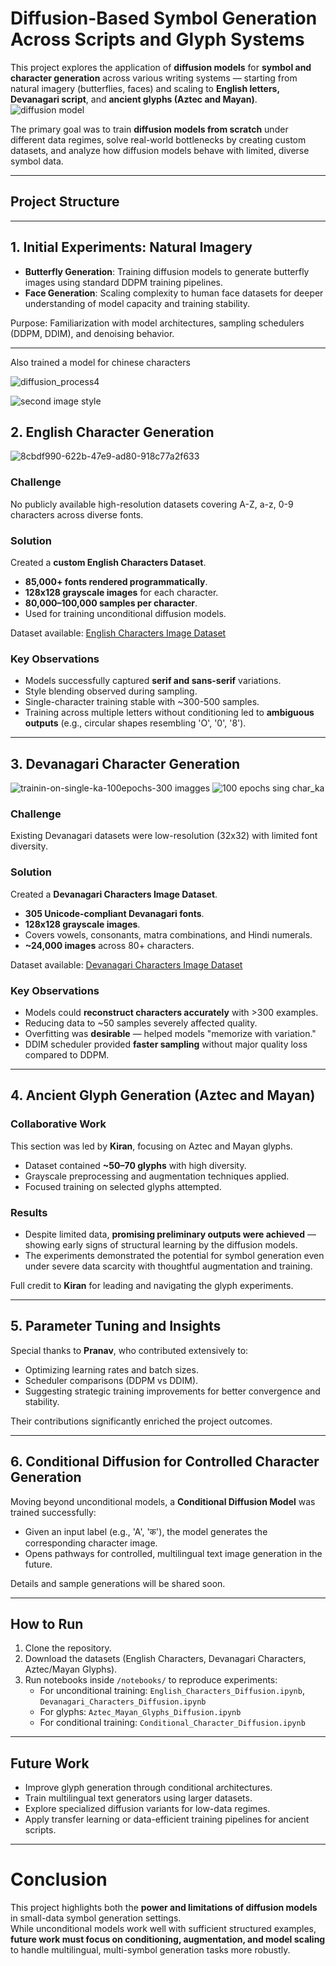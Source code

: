 # Diffusion-Based Symbol Generation Across Scripts and Glyph Systems

This project explores the application of **diffusion models** for **symbol and character generation** across various writing systems — starting from natural imagery (butterflies, faces) and scaling to **English letters, Devanagari script**, and **ancient glyphs (Aztec and Mayan)**.
![diffusion model](https://github.com/user-attachments/assets/679412c8-afcf-43e7-8a36-c4c4d866622e)

The primary goal was to train **diffusion models from scratch** under different data regimes, solve real-world bottlenecks by creating custom datasets, and analyze how diffusion models behave with limited, diverse symbol data.

---

## Project Structure

---

## 1. Initial Experiments: Natural Imagery

- **Butterfly Generation**: Training diffusion models to generate butterfly images using standard DDPM training pipelines.
- **Face Generation**: Scaling complexity to human face datasets for deeper understanding of model capacity and training stability.

Purpose: Familiarization with model architectures, sampling schedulers (DDPM, DDIM), and denoising behavior.

---

Also trained a model for chinese characters


![diffusion_process4](https://github.com/user-attachments/assets/fb3d981c-b01b-4ea7-9cbc-268b12995fe4)

![second image style](https://github.com/user-attachments/assets/d2eb4fc9-130d-426e-83aa-eb8f75dd8161)
## 2. English Character Generation


![8cbdf990-622b-47e9-ad80-918c77a2f633](https://github.com/user-attachments/assets/aa473f5b-6f0b-4b4a-803d-d36aaf74eab2)

### Challenge
No publicly available high-resolution datasets covering A-Z, a-z, 0-9 characters across diverse fonts.

### Solution
Created a **custom English Characters Dataset**.

- **85,000+ fonts rendered programmatically**.
- **128x128 grayscale images** for each character.
- **80,000–100,000 samples per character**.
- Used for training unconditional diffusion models.

Dataset available: [English Characters Image Dataset](https://huggingface.co/datasets/Mayank022/English_Characters_Images)

### Key Observations
- Models successfully captured **serif and sans-serif** variations.
- Style blending observed during sampling.
- Single-character training stable with ~300-500 samples.
- Training across multiple letters without conditioning led to **ambiguous outputs** (e.g., circular shapes resembling 'O', '0', '8').

---

## 3. Devanagari Character Generation

![trainin-on-single-ka-100epochs-300 imagges](https://github.com/user-attachments/assets/9c2793ce-d172-48e0-bf8e-e348b590bd1f)
![100 epochs sing char_ka](https://github.com/user-attachments/assets/a23b5e63-b700-4118-a436-85045995a4e8)


### Challenge
Existing Devanagari datasets were low-resolution (32x32) with limited font diversity.

### Solution
Created a **Devanagari Characters Image Dataset**.

- **305 Unicode-compliant Devanagari fonts**.
- **128x128 grayscale images**.
- Covers vowels, consonants, matra combinations, and Hindi numerals.
- **~24,000 images** across 80+ characters.

Dataset available: [Devanagari Characters Image Dataset](https://huggingface.co/datasets/Mayank022/Devanagari-Characters-Image)

### Key Observations
- Models could **reconstruct characters accurately** with >300 examples.
- Reducing data to ~50 samples severely affected quality.
- Overfitting was **desirable** — helped models "memorize with variation."
- DDIM scheduler provided **faster sampling** without major quality loss compared to DDPM.

---

## 4. Ancient Glyph Generation (Aztec and Mayan)

### Collaborative Work
This section was led by **Kiran**, focusing on Aztec and Mayan glyphs.

- Dataset contained **~50–70 glyphs** with high diversity.
- Grayscale preprocessing and augmentation techniques applied.
- Focused training on selected glyphs attempted.

### Results
- Despite limited data, **promising preliminary outputs were achieved** — showing early signs of structural learning by the diffusion models.
- The experiments demonstrated the potential for symbol generation even under severe data scarcity with thoughtful augmentation and training.

Full credit to **Kiran** for leading and navigating the glyph experiments.

---

## 5. Parameter Tuning and Insights

Special thanks to **Pranav**, who contributed extensively to:

- Optimizing learning rates and batch sizes.
- Scheduler comparisons (DDPM vs DDIM).
- Suggesting strategic training improvements for better convergence and stability.

Their contributions significantly enriched the project outcomes.

---

## 6. Conditional Diffusion for Controlled Character Generation

Moving beyond unconditional models, a **Conditional Diffusion Model** was trained successfully:

- Given an input label (e.g., 'A', 'क'), the model generates the corresponding character image.
- Opens pathways for controlled, multilingual text image generation in the future.

Details and sample generations will be shared soon.

---


## How to Run

1. Clone the repository.
3. Download the datasets (English Characters, Devanagari Characters, Aztec/Mayan Glyphs).
4. Run notebooks inside `/notebooks/` to reproduce experiments:
   - For unconditional training: `English_Characters_Diffusion.ipynb`, `Devanagari_Characters_Diffusion.ipynb`
   - For glyphs: `Aztec_Mayan_Glyphs_Diffusion.ipynb`
   - For conditional training: `Conditional_Character_Diffusion.ipynb`

---

## Future Work

- Improve glyph generation through conditional architectures.
- Train multilingual text generators using larger datasets.
- Explore specialized diffusion variants for low-data regimes.
- Apply transfer learning or data-efficient training pipelines for ancient scripts.

---

# Conclusion

This project highlights both the **power and limitations of diffusion models** in small-data symbol generation settings.  
While unconditional models work well with sufficient structured examples, **future work must focus on conditioning, augmentation, and model scaling** to handle multilingual, multi-symbol generation tasks more robustly.
